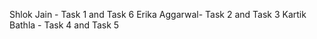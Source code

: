 Shlok Jain - Task 1 and Task 6 
Erika Aggarwal- Task 2 and Task 3 
Kartik Bathla - Task 4 and Task 5 

